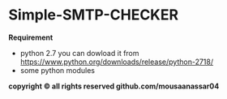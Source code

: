 # Simple-SMTP-CHECKER

**Requirement**

- python 2.7 you can dowload it from https://www.python.org/downloads/release/python-2718/
- some python modules

 **copyright © all rights reserved github.com/mousaanassar04**
